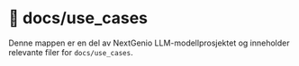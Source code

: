 # 📁 docs/use_cases

Denne mappen er en del av NextGenio LLM-modellprosjektet og inneholder relevante filer for `docs/use_cases`.